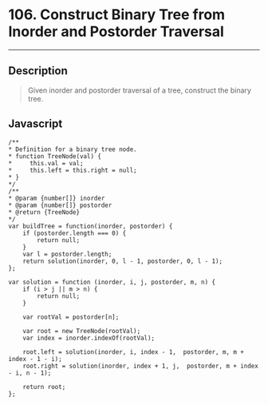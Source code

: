 # 106. Construct Binary Tree from Inorder and Postorder Traversal

---

## Description

> Given inorder and postorder traversal of a tree, construct the binary tree.

## Javascript


```
/**
* Definition for a binary tree node.
* function TreeNode(val) {
*     this.val = val;
*     this.left = this.right = null;
* }
*/
/**
* @param {number[]} inorder
* @param {number[]} postorder
* @return {TreeNode}
*/
var buildTree = function(inorder, postorder) {
    if (postorder.length === 0) {
        return null;
    }
    var l = postorder.length;
    return solution(inorder, 0, l - 1, postorder, 0, l - 1);
};

var solution = function (inorder, i, j, postorder, m, n) {
    if (i > j || m > n) {
        return null;
    }

    var rootVal = postorder[n];

    var root = new TreeNode(rootVal);
    var index = inorder.indexOf(rootVal);

    root.left = solution(inorder, i, index - 1,  postorder, m, m + index - 1 - i);
    root.right = solution(inorder, index + 1, j,  postorder, m + index - i, n - 1);

    return root;
};
```

